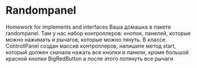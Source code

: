 # Randompanel
 Homework for implements and interfaces
Ваша домашка в пакете randompanel. Там у нас набор контроллеров: кнопок, панелей, которые можно нажимать и рычагов, которые можно тянуть. В классе ControllPanel создан массив контроллеров, напишите метод start, который должен сначала нажать все кнопки и панели, кроме большой красной кнопки BigRedButton а после этого потянуть все рычаги
